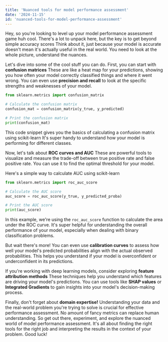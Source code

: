 ```yaml
---
title: 'Nuanced tools for model performance assessment'
date: '2024-11-15'
id: 'nuanced-tools-for-model-performance-assessment'
---
```


Hey, so you're looking to level up your model performance assessment game huh cool.  There's a lot to unpack here, but the key is to get beyond simple accuracy scores  Think about it, just because your model is accurate doesn't mean it's actually useful in the real world. You need to look at the whole picture, understand the nuances.  

Let's dive into some of the cool stuff you can do.  First, you can start with **confusion matrices** These are like a heat map for your predictions, showing you how often your model correctly classified things and where it went wrong.   You can even use **precision and recall** to look at the specific strengths and weaknesses of your model.

```python
from sklearn.metrics import confusion_matrix

# Calculate the confusion matrix
confusion_mat = confusion_matrix(y_true, y_predicted)

# Print the confusion matrix
print(confusion_mat)
```

This code snippet gives you the basics of calculating a confusion matrix using scikit-learn  It's super handy to understand how your model is performing for different classes. 

Now, let's talk about **ROC curves and AUC** These are powerful tools to visualize and measure the trade-off between true positive rate and false positive rate. You can use it to find the optimal threshold for your model.  

Here's a simple way to calculate AUC using scikit-learn

```python
from sklearn.metrics import roc_auc_score

# Calculate the AUC score
auc_score = roc_auc_score(y_true, y_predicted_proba)

# Print the AUC score
print(auc_score)
```

In this example, we're using the `roc_auc_score` function to calculate the area under the ROC curve. It's super helpful for understanding the overall performance of your model, especially when dealing with binary classification problems.

But wait there's more! You can even use **calibration curves** to assess how well your model's predicted probabilities align with the actual observed probabilities.  This helps you understand if your model is overconfident or underconfident in its predictions. 

If you're working with deep learning models, consider exploring **feature attribution methods** These techniques help you understand which features are driving your model's predictions.  You can use tools like **SHAP values** or **Integrated Gradients** to gain insights into your model's decision-making process. 

Finally, don't forget about **domain expertise!**  Understanding your data and the real-world problem you're trying to solve is crucial for effective performance assessment.  No amount of fancy metrics can replace human understanding.  So get out there, experiment, and explore the nuanced world of model performance assessment. It's all about finding the right tools for the right job and  interpreting the results in the context of your problem.  Good luck!
